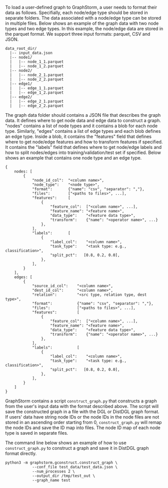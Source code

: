 To load a user-defined graph to GraphStorm, a user needs to format their data as follows.
Specifially, each node/edge type should be stored in separate folders. The data associated
with a node/edge type can be stored in multiple files. Below shows an example of the graph
data with two node types and two edge types. In this example, the node/edge data are stored
in the parquet format. We support three input formats: parquet, CSV and JSON.
```
data_root_dir/
  |-- input_data.json
  |-- node1/
  |   |-- node_1_1.parquet
  |   |-- node_1_2.parquet
  |-- node2/
  |   |-- node_2_1.parquet
  |   |-- node_2_2.parquet
  |-- edge1/
  |   |-- edge_1_1.parquet
  |   |-- edge_1_2.parquet
  |-- edge2/
  |   |-- edge_2_1.parquet
  |   |-- edge_2_2.parquet
```

The graph data folder should contains a JSON file that describes the graph data.
It defines where to get node data
and edge data to construct a graph. "nodes" contains a list of node types and
it contains a blob for each node type. Similarly, "edges" contains a list of
edge types and each blob defines an edge type.
Inside a blob, it contains the "features" field that defines where to get
node/edge features and how to transform features if specified. It contains
the "labels" field that defines where to get node/edge labels and how
to split nodes/edges into training/validation/test set if specified.
Below shows an example that contains one node type and an edge type.
```
{
	nodes: [
		{
			"node_id_col":  "<column name>",
			"node_type":    "<node type>",
			"format":       {"name": "csv", "separator": ","},
			"files":        ["<paths to files>", ...],
			"features":     [
				{
					"feature_col":  ["<column name>", ...],
					"feature_name": "<feature name>",
					"data_type":    "<feature data type>",
					"transform":    {"name": "<operator name>", ...}
				},
			],
			"labels":       [
				{
					"label_col":    "<column name>",
					"task_type":    "<task type: e.g., classification>",
					"split_pct":   [0.8, 0.2, 0.0],
				},
			],
		}
	],
	edges: [
		{
			"source_id_col":    "<column name>",
			"dest_id_col":      "<column name>",
			"relation":         "<src type, relation type, dest type>",
			"format":           {"name": "csv", "separator": ","},
			"files":            ["<paths to files>", ...],
			"features":         [
				{
					"feature_col":  ["<column name>", ...],
					"feature_name": "<feature name>",
					"data_type":    "<feature data type>",
					"transform":    {"name": "<operator name>", ...}
				},
			],
			"labels":           [
				{
					"label_col":    "<column name>",
					"task_type":    "<task type: e.g., classification>",
					"split_pct":   [0.8, 0.2, 0.0],
				},
			],
		}
	]
}
```

GraphStorm contains a script `construct_graph.py` that constructs a graph
from the user's input data with the format described above. The script will save
the constructed graph in a file with the DGL or DistDGL graph format. If users' data have
string node IDs or the node IDs in the node files are not stored in an ascending order
starting from 0, `construct_graph.py` will remap the node IDs and save the ID map
into files. The node ID map of each node type is saved in separate files.

The command line below shows an example of how to use `construct_graph.py` to
construct a graph and save it in DistDGL graph format directly.
```
python3 -m graphstorm.gconstruct.construct_graph \
			--conf_file test_data/test_data.json \
			--num_processes 2 \
			--output_dir /tmp/test_out \
			--graph_name test
```
